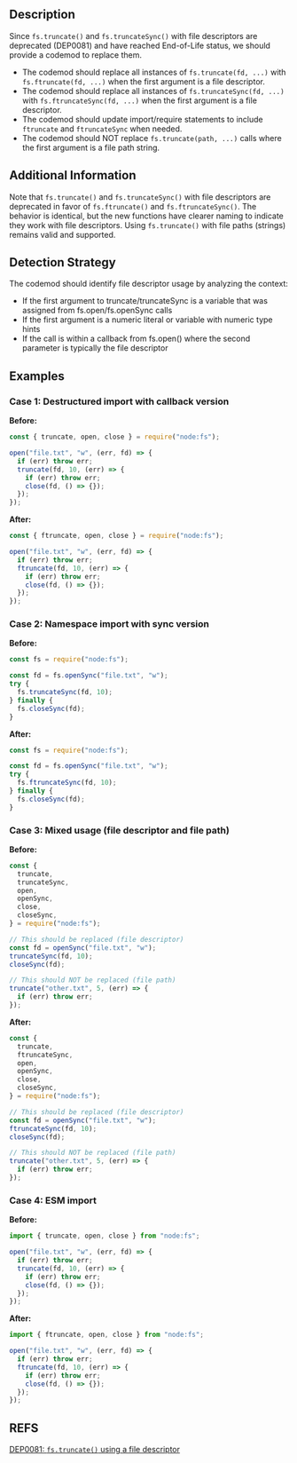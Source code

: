 ## Description

Since `fs.truncate()` and `fs.truncateSync()` with file descriptors are deprecated (DEP0081) and have reached End-of-Life status, we should provide a codemod to replace them.

- The codemod should replace all instances of `fs.truncate(fd, ...)` with `fs.ftruncate(fd, ...)` when the first argument is a file descriptor.
- The codemod should replace all instances of `fs.truncateSync(fd, ...)` with `fs.ftruncateSync(fd, ...)` when the first argument is a file descriptor.
- The codemod should update import/require statements to include `ftruncate` and `ftruncateSync` when needed.
- The codemod should NOT replace `fs.truncate(path, ...)` calls where the first argument is a file path string.

## Additional Information

Note that `fs.truncate()` and `fs.truncateSync()` with file descriptors are deprecated in favor of `fs.ftruncate()` and `fs.ftruncateSync()`. The behavior is identical, but the new functions have clearer naming to indicate they work with file descriptors. Using `fs.truncate()` with file paths (strings) remains valid and supported.

## Detection Strategy

The codemod should identify file descriptor usage by analyzing the context:

- If the first argument to truncate/truncateSync is a variable that was assigned from fs.open/fs.openSync calls
- If the first argument is a numeric literal or variable with numeric type hints
- If the call is within a callback from fs.open() where the second parameter is typically the file descriptor

## Examples

### Case 1: Destructured import with callback version

**Before:**

```js
const { truncate, open, close } = require("node:fs");

open("file.txt", "w", (err, fd) => {
  if (err) throw err;
  truncate(fd, 10, (err) => {
    if (err) throw err;
    close(fd, () => {});
  });
});
```

**After:**

```js
const { ftruncate, open, close } = require("node:fs");

open("file.txt", "w", (err, fd) => {
  if (err) throw err;
  ftruncate(fd, 10, (err) => {
    if (err) throw err;
    close(fd, () => {});
  });
});
```

### Case 2: Namespace import with sync version

**Before:**

```js
const fs = require("node:fs");

const fd = fs.openSync("file.txt", "w");
try {
  fs.truncateSync(fd, 10);
} finally {
  fs.closeSync(fd);
}
```

**After:**

```js
const fs = require("node:fs");

const fd = fs.openSync("file.txt", "w");
try {
  fs.ftruncateSync(fd, 10);
} finally {
  fs.closeSync(fd);
}
```

### Case 3: Mixed usage (file descriptor and file path)

**Before:**

```js
const {
  truncate,
  truncateSync,
  open,
  openSync,
  close,
  closeSync,
} = require("node:fs");

// This should be replaced (file descriptor)
const fd = openSync("file.txt", "w");
truncateSync(fd, 10);
closeSync(fd);

// This should NOT be replaced (file path)
truncate("other.txt", 5, (err) => {
  if (err) throw err;
});
```

**After:**

```js
const {
  truncate,
  ftruncateSync,
  open,
  openSync,
  close,
  closeSync,
} = require("node:fs");

// This should be replaced (file descriptor)
const fd = openSync("file.txt", "w");
ftruncateSync(fd, 10);
closeSync(fd);

// This should NOT be replaced (file path)
truncate("other.txt", 5, (err) => {
  if (err) throw err;
});
```

### Case 4: ESM import

**Before:**

```js
import { truncate, open, close } from "node:fs";

open("file.txt", "w", (err, fd) => {
  if (err) throw err;
  truncate(fd, 10, (err) => {
    if (err) throw err;
    close(fd, () => {});
  });
});
```

**After:**

```js
import { ftruncate, open, close } from "node:fs";

open("file.txt", "w", (err, fd) => {
  if (err) throw err;
  ftruncate(fd, 10, (err) => {
    if (err) throw err;
    close(fd, () => {});
  });
});
```

## REFS

[DEP0081: `fs.truncate()` using a file descriptor](https://nodejs.org/docs/latest/api/deprecations.html#DEP0081)

```

```
